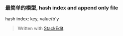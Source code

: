 ### 最简单的模型, hash index and append only file
hash index: key, value(b'y


> Written with [StackEdit](https://stackedit.io/).
<!--stackedit_data:
eyJoaXN0b3J5IjpbLTYxNDA0MTAzNV19
-->